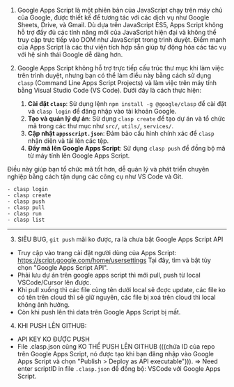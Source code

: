 1. Google Apps Script là một phiên bản của JavaScript chạy trên máy chủ của Google, được thiết kế để tương tác với các dịch vụ như Google Sheets, Drive, và Gmail. Dù dựa trên JavaScript ES5, Apps Script không hỗ trợ đầy đủ các tính năng mới của JavaScript hiện đại và không thể truy cập trực tiếp vào DOM như JavaScript trong trình duyệt. Điểm mạnh của Apps Script là các thư viện tích hợp sẵn giúp tự động hóa các tác vụ với hệ sinh thái Google dễ dàng hơn.

2. Google Apps Script không hỗ trợ trực tiếp cấu trúc thư mục khi làm việc trên trình duyệt, nhưng bạn có thể làm điều này bằng cách sử dụng `clasp` (Command Line Apps Script Projects) và làm việc trên máy tính bằng Visual Studio Code (VS Code). Dưới đây là cách thực hiện:

    1. **Cài đặt `clasp`**: Sử dụng lệnh `npm install -g @google/clasp` để cài đặt và `clasp login` để đăng nhập vào tài khoản Google.
    2. **Tạo và quản lý dự án**: Sử dụng `clasp create` để tạo dự án và tổ chức mã trong các thư mục như `src/`, `utils/`, `services/`.
    3. **Cập nhật `appsscript.json`**: Đảm bảo cấu hình chính xác để `clasp` nhận diện và tải lên các tệp.
    4. **Đẩy mã lên Google Apps Script**: Sử dụng `clasp push` để đồng bộ mã từ máy tính lên Google Apps Script.

Điều này giúp bạn tổ chức mã tốt hơn, dễ quản lý và phát triển chuyên nghiệp bằng cách tận dụng các công cụ như VS Code và Git.
```
- clasp login
- clasp create
- clasp push
- clasp pull
- clasp run
- clasp list
```
-----------
3. SIÊU BUG, `git push` mãi ko được, ra là chưa bật Google Apps Script API
- Truy cập vào trang cài đặt người dùng của Apps Script: https://script.google.com/home/usersettings
Tại đây, tìm và bật tùy chọn "Google Apps Script API".
- Phải lưu dự án trên google apps script thì mới pull, push từ local VSCode/Cursor lên được. 
- Khi pull xuống thì các file cùng tên dưới local sẽ đcợc update, các file ko có tên trên cloud thì sẽ giữ nguyên, các file bị xoá trên cloud thì local không ảnh hưởng.  
- Còn khi push lên thì data trên Google Apps Script bị mất.

4. KHI PUSH LÊN GITHUB: 
- API KEY KO ĐƯỢC PUSH 
- File .clasp.json cũng KO THỂ PUSH LÊN GITHUB (((chứa ID của repo trên Google Apps Script, nó được tạo khi bạn đăng nhập vào Google Apps Script và chọn "Publish > Deploy as API executable"))).
=> Need enter scriptID in file `.clasp.json` để đồng bộ: VSCode với Google Apps Script. 
